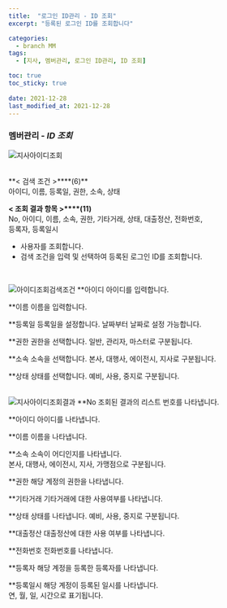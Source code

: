 ```yaml
---
title:  "로그인 ID관리 - ID 조회"
excerpt: "등록된 로그인 ID를 조회합니다"

categories:
  - branch MM
tags:
  - [지사, 멤버관리, 로그인 ID관리, ID 조회]

toc: true
toc_sticky: true
 
date: 2021-12-28
last_modified_at: 2021-12-28
---
```

### 멤버관리 - *ID 조회*
![지사아이디조회](https://user-images.githubusercontent.com/95394003/147541912-b08ce3f9-788e-4268-9c8a-3ae5b851e7df.png)

 <br>
**< 검색 조건 >****(6)**
<br>아이디, 이름, 등록일, 권한, 소속, 상태

**< 조회 결과 항목 >****(11)**
<br>No, 아이디, 이름, 소속, 권한, 기타거래, 상태, 대출정산, 전화번호,<br>등록자, 등록일시


- 사용자를 조회합니다.
- 검색 조건을 입력 및 선택하여 등록된 로그인 ID를 조회합니다.


<br>

![아이디조회검색조건](https://user-images.githubusercontent.com/95394003/146885311-b63104fc-ad9a-4f81-8c9d-363fb430c48e.jpeg)
**아이디
아이디를 입력합니다.

**이름
이름을 입력합니다.

**등록일
등록일을 설정합니다. 날짜부터 날짜로 설정 가능합니다.

**권한
권한을 선택합니다. 일반, 관리자, 마스터로 구분됩니다.

**소속
소속을 선택합니다. 본사, 대행사, 에이전시, 지사로 구분됩니다.

**상태
상태를 선택합니다. 예비, 사용, 중지로 구분됩니다.
<br>
<br>

![지사아이디조회결과](https://user-images.githubusercontent.com/95394003/147542078-609f2bd1-06e4-41e0-b2f3-99bd1ad2bd36.png)
**No
조회된 결과의 리스트 번호를 나타냅니다.

**아이디
아이디를 나타냅니다.

**이름
이름을 나타냅니다.

**소속
소속이 어디인지를 나타냅니다.<br>
본사, 대행사, 에이전시, 지사, 가맹점으로 구분됩니다.

**권한
해당 계정의 권한을 나타냅니다.

**기타거래
기타거래에 대한 사용여부를 나타냅니다.

**상태
상태를 나타냅니다. 예비, 사용, 중지로 구분됩니다.

**대출정산
대출정산에 대한 사용 여부를 나타냅니다.

**전화번호
전화번호를 나타냅니다.

**등록자
해당 계정을 등록한 등록자를 나타냅니다.

**등록일시
해당 계정이 등록된 일시를 나타냅니다.<br>연, 월, 일, 시간으로 표기됩니다.